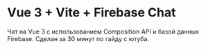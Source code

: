 # Vue 3 + Vite + Firebase Chat

Чат на Vue 3 с использованием Composition API и базой данных Firebase. Сделан за 30 минут по гайду с ютуба.
